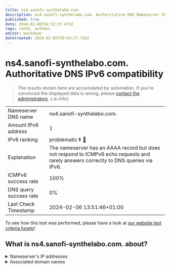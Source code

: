 ```yaml
---
title: ns4.sanofi-synthelabo.com.
description: ns4.sanofi-synthelabo.com. Authoritative DNS Nameserver IPv6 compatibility
published: true
date: 2024-02-06T14:12:37.473Z
tags: rank5, authdns
editor: markdown
dateCreated: 2024-02-05T20:54:27.742Z
---
```


# ns4.sanofi-synthelabo.com. Authoritative DNS IPv6 compatibility

> The results shown here are accumulated by automation. If you're convinced the displayed data is wrong, please [contact the administrators](/howto/chat). 
{.is-info}




|   |   |
| - | - |
| Nameserver DNS name | ns4.sanofi-synthelabo.com.
| Amount IPv6 address | 1
| IPv6 ranking | problematic :arrow_double_down: [🔗](/howto/ranking) |
| Explanation | The nameserver has an AAAA record but does not respond to ICMPv6 echo requests and rarely answers correctly to DNS queries via IPv6. |
| ICMPv6 success rate | 100%|
| DNS query success rate | 0% |
| Last Check Timestamp | 2024-02-06 13:51:46+01:00 |

To see how this test was performed, please have a look at [our website test criteria howto](/howto/testcriteria/authdns)!


## What is ns4.sanofi-synthelabo.com. about?




<details>
<summary>Nameserver's IP addresses</summary>

2600:9000:5302:3a00::1

</details>



<details>
<summary>Associated domain names</summary>

www.sanofi.com

</details>
